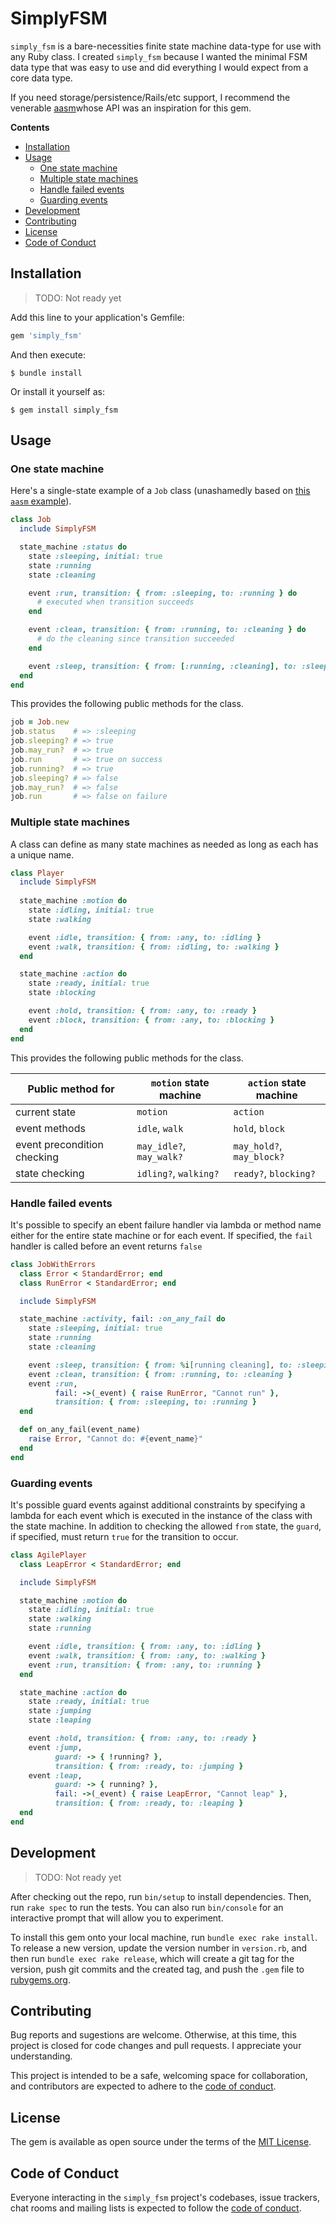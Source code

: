 # SimplyFSM

`simply_fsm` is a bare-necessities finite state machine data-type for use with any Ruby class. I created `simply_fsm` because I wanted the minimal FSM data type that was easy to use and did everything I would expect from a core data type.

If you need storage/persistence/Rails/etc support, I recommend the venerable [aasm](https://github.com/aasm/aasm)whose API was an inspiration for this gem.  

**Contents**
- [Installation](#installation)
- [Usage](#usage)
  - [One state machine](#one-state-machine)
  - [Multiple state machines](#multiple-state-machines)
  - [Handle failed events](#handle-failed-events)
  - [Guarding events](#guarding-events)
- [Development](#development)
- [Contributing](#contributing)
- [License](#license)
- [Code of Conduct](#code-of-conduct)

## Installation

> TODO: Not ready yet

Add this line to your application's Gemfile:

```ruby
gem 'simply_fsm'
```

And then execute:

    $ bundle install

Or install it yourself as:

    $ gem install simply_fsm

## Usage

### One state machine

Here's a single-state example of a `Job` class (unashamedly based on [this `aasm` example](https://github.com/aasm/aasm#usage)).
 
```ruby
class Job
  include SimplyFSM

  state_machine :status do
    state :sleeping, initial: true
    state :running
    state :cleaning

    event :run, transition: { from: :sleeping, to: :running } do
      # executed when transition succeeds
    end

    event :clean, transition: { from: :running, to: :cleaning } do
      # do the cleaning since transition succeeded
    end

    event :sleep, transition: { from: [:running, :cleaning], to: :sleeping }
  end
end
```

This provides the following public methods for the class. 

```ruby
job = Job.new
job.status    # => :sleeping
job.sleeping? # => true
job.may_run?  # => true
job.run       # => true on success
job.running?  # => true
job.sleeping? # => false
job.may_run?  # => false
job.run       # => false on failure
```

### Multiple state machines

A class can define as many state machines as needed as long as each has a unique name. 

```ruby
class Player
  include SimplyFSM
  
  state_machine :motion do
    state :idling, initial: true
    state :walking

    event :idle, transition: { from: :any, to: :idling }
    event :walk, transition: { from: :idling, to: :walking }
  end

  state_machine :action do
    state :ready, initial: true
    state :blocking

    event :hold, transition: { from: :any, to: :ready }
    event :block, transition: { from: :any, to: :blocking }
  end
end
```
This provides the following public methods for the class. 

| Public method for           | `motion` state machine   | `action`  state machine   |
| --------------------------- | ------------------------ | ------------------------- |
| current state               | `motion`                 | `action`                  |
| event methods               | `idle`, `walk`           | `hold`, `block`           |
| event precondition checking | `may_idle?`, `may_walk?` | `may_hold?`, `may_block?` |
| state checking              | `idling?`, `walking?`    | `ready?`, `blocking?`     |

### Handle failed events

It's possible to specify an ebent failure handler via lambda or method name either for the entire state machine or for each event. If specified, the `fail` handler is called before an event returns `false`

```ruby
class JobWithErrors
  class Error < StandardError; end
  class RunError < StandardError; end

  include SimplyFSM

  state_machine :activity, fail: :on_any_fail do
    state :sleeping, initial: true
    state :running
    state :cleaning

    event :sleep, transition: { from: %i[running cleaning], to: :sleeping }
    event :clean, transition: { from: :running, to: :cleaning }
    event :run,
          fail: ->(_event) { raise RunError, "Cannot run" },
          transition: { from: :sleeping, to: :running }
  end

  def on_any_fail(event_name)
    raise Error, "Cannot do: #{event_name}"
  end
end
```

### Guarding events

It's possible guard events against additional constraints by specifying a lambda for each event which is executed in the instance of the class with the state machine. In addition to checking the allowed `from` state, the `guard`, if specified, must return `true` for the transition to occur.

```ruby
class AgilePlayer
  class LeapError < StandardError; end

  include SimplyFSM

  state_machine :motion do
    state :idling, initial: true
    state :walking
    state :running

    event :idle, transition: { from: :any, to: :idling }
    event :walk, transition: { from: :any, to: :walking }
    event :run, transition: { from: :any, to: :running }
  end

  state_machine :action do
    state :ready, initial: true
    state :jumping
    state :leaping

    event :hold, transition: { from: :any, to: :ready }
    event :jump,
          guard: -> { !running? },
          transition: { from: :ready, to: :jumping }
    event :leap,
          guard: -> { running? },
          fail: ->(_event) { raise LeapError, "Cannot leap" },
          transition: { from: :ready, to: :leaping }
  end
end
```

## Development

> TODO: Not ready yet

After checking out the repo, run `bin/setup` to install dependencies. Then, run `rake spec` to run the tests. You can also run `bin/console` for an interactive prompt that will allow you to experiment.

To install this gem onto your local machine, run `bundle exec rake install`. To release a new version, update the version number in `version.rb`, and then run `bundle exec rake release`, which will create a git tag for the version, push git commits and the created tag, and push the `.gem` file to [rubygems.org](https://rubygems.org).

## Contributing

Bug reports and sugestions are welcome. Otherwise, at this time, this project is closed for code changes and pull requests. I appreciate your understanding.

This project is intended to be a safe, welcoming space for collaboration, and contributors are expected to adhere to the [code of conduct](https://github.com/nogginly/simply_fsm/blob/main/CODE_OF_CONDUCT.md).

## License

The gem is available as open source under the terms of the [MIT License](https://opensource.org/licenses/MIT).

## Code of Conduct

Everyone interacting in the `simply_fsm` project's codebases, issue trackers, chat rooms and mailing lists is expected to follow the [code of conduct](https://github.com/nogginly/simply_fsm/blob/main/CODE_OF_CONDUCT.md).
